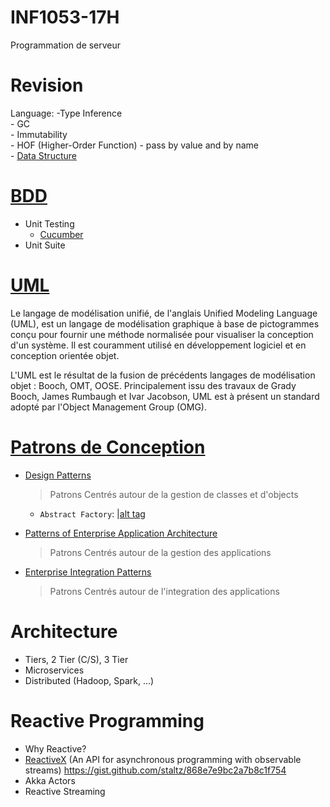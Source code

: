 # INF1053-17H
Programmation de serveur

# Revision
   Language:
     -Type Inference  
     - GC  
     - Immutability  
     - HOF (Higher-Order Function)
     - pass by value and by name   
     - [Data Structure](https://twitter.github.io/scala_school/collections.html)

# [BDD](https://fr.wikipedia.org/wiki/Behavior_driven_development) 
- Unit Testing
   * [Cucumber](https://bitbucket.org/jordipradel/cucumber-scala-example/)
- Unit Suite

# [UML](2.UML)
   Le langage de modélisation unifié, de l'anglais Unified Modeling Language (UML), est un langage de modélisation graphique à base de pictogrammes conçu pour fournir une méthode normalisée pour visualiser la conception d'un système. Il est couramment utilisé en développement logiciel et en conception orientée objet.

   L'UML est le résultat de la fusion de précédents langages de modélisation objet : Booch, OMT, OOSE. Principalement issu des travaux de Grady Booch, James Rumbaugh et Ivar Jacobson, UML est à présent un standard adopté par l'Object Management Group (OMG).

# [Patrons de Conception](https://fr.wikipedia.org/wiki/Patron_de_conception)  
* [Design Patterns](https://en.wikipedia.org/wiki/Design_Patterns)  
   > Patrons Centrés autour de la gestion de classes et d'objects  
   - `Abstract Factory`: 
|[alt tag](https://commons.wikimedia.org/wiki/File:Abstract_Factory.png) 
   
   
* [Patterns of Enterprise Application Architecture](https://www.martinfowler.com/books/eaa.html)  
   > Patrons Centrés autour de la gestion des applications  
* [Enterprise Integration Patterns](http://www.enterpriseintegrationpatterns.com/)  
   > Patrons Centrés autour de l'integration des applications  

# Architecture

- Tiers, 2 Tier (C/S), 3 Tier
- Microservices
- Distributed (Hadoop, Spark, ...)


# Reactive Programming
- Why Reactive?
- [ReactiveX](http://reactivex.io) (An API for asynchronous programming with observable streams)
        https://gist.github.com/staltz/868e7e9bc2a7b8c1f754
- Akka Actors
- Reactive Streaming
